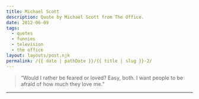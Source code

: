 ```yaml
---
title: Michael Scott
description: Quote by Michael Scott from The Office.
date: 2012-06-09
tags: 
  - quotes
  - funnies
  - television
  - the office
layout: layouts/post.njk
permalink: /{{ date | pathDate }}/{{ title | slug }}-2/
---
```


> “Would I rather be feared or loved? Easy, both. I want people to be afraid of how much they love me.”

---
